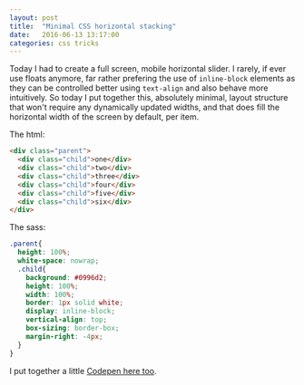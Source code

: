 ```yaml
---
layout: post
title:  "Minimal CSS horizontal stacking"
date:   2016-06-13 13:17:00
categories: css tricks
---
```


Today I had to create a full screen, mobile horizontal slider. I rarely, if ever use floats anymore, far rather prefering the use of `inline-block` elements as they can be controlled better using `text-align` and also behave more intuitively. So today I put together this, absolutely minimal, layout structure that won't require any dynamically updated widths, and that does fill the horizontal width of the screen by default, per item. 

The html:

```html
<div class="parent">
  <div class="child">one</div>
  <div class="child">two</div>
  <div class="child">three</div>
  <div class="child">four</div>
  <div class="child">five</div>
  <div class="child">six</div>
</div>

```
The sass:

```scss
.parent{
  height: 100%;
  white-space: nowrap;
  .child{
    background: #0996d2;
    height: 100%;
    width: 100%;
    border: 1px solid white;
    display: inline-block;
    vertical-align: top;
    box-sizing: border-box;
    margin-right: -4px;
  }
}

```
I put together a little [Codepen here too][codepen].


[codepen]: https://codepen.io/linearza/pen/JKXNZN